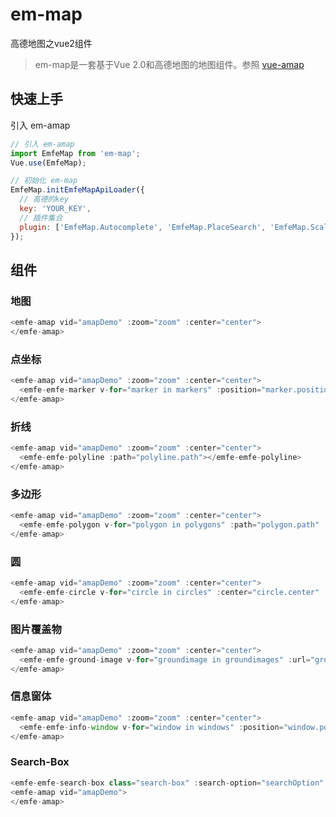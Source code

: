 # em-map
高德地图之vue2组件
> em-map是一套基于Vue 2.0和高德地图的地图组件。参照 [vue-amap](https://elemefe.github.io/vue-amap)

## 快速上手

引入 em-amap

```javascript
// 引入 em-amap
import EmfeMap from 'em-map';
Vue.use(EmfeMap);

// 初始化 em-map
EmfeMap.initEmfeMapApiLoader({
  // 高德的key
  key: 'YOUR_KEY',
  // 插件集合
  plugin: ['EmfeMap.Autocomplete', 'EmfeMap.PlaceSearch', 'EmfeMap.Scale', 'EmfeMap.OverView', 'EmfeMap.ToolBar', 'EmfeMap.MapType', 'EmfeMap.PolyEditor', 'EmfeMap.CircleEditor']
});
```

## 组件

### 地图

```javascript
<emfe-amap vid="amapDemo" :zoom="zoom" :center="center">
</emfe-amap>
```

### 点坐标

```javascript
<emfe-amap vid="amapDemo" :zoom="zoom" :center="center">
  <emfe-emfe-marker v-for="marker in markers" :position="marker.position"></emfe-emfe-marker>
</emfe-amap>
```

### 折线

```javascript
<emfe-amap vid="amapDemo" :zoom="zoom" :center="center">
  <emfe-emfe-polyline :path="polyline.path"></emfe-emfe-polyline>
</emfe-amap>
```

### 多边形

```javascript
<emfe-amap vid="amapDemo" :zoom="zoom" :center="center">
  <emfe-emfe-polygon v-for="polygon in polygons" :path="polygon.path" :events="polygon.events"></emfe-emfe-polygon>
</emfe-amap>
```

### 圆

```javascript
<emfe-amap vid="amapDemo" :zoom="zoom" :center="center">
  <emfe-emfe-circle v-for="circle in circles" :center="circle.center" :radius="circle.radius"></emfe-emfe-circle>
</emfe-amap>
```

### 图片覆盖物

```javascript
<emfe-amap vid="amapDemo" :zoom="zoom" :center="center">
  <emfe-emfe-ground-image v-for="groundimage in groundimages" :url="groundimage.url"></emfe-emfe-ground-image>
</emfe-amap>
```

### 信息窗体

```javascript
<emfe-amap vid="amapDemo" :zoom="zoom" :center="center">
  <emfe-emfe-info-window v-for="window in windows" :position="window.position" :content="window.content" :open="window.open"></emfe-emfe-info-window>
</emfe-amap>
```

### Search-Box

```javascript
<emfe-emfe-search-box class="search-box" :search-option="searchOption" :on-search-result="onSearchResult"></emfe-emfe-search-box>
<emfe-amap vid="amapDemo">
</emfe-amap>
